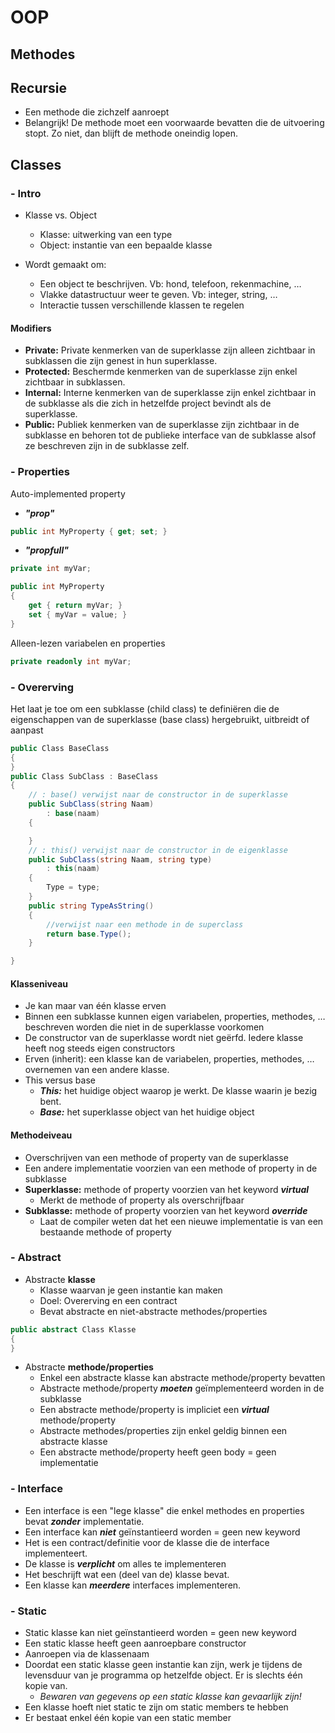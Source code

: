 # OOP
## Methodes

## Recursie

* Een methode die zichzelf aanroept
* Belangrijk! De methode moet een voorwaarde bevatten die de uitvoering stopt. Zo niet, dan blijft de methode oneindig lopen.

## Classes

### - Intro

* Klasse vs. Object
    - Klasse: uitwerking van een type
    - Object: instantie van een bepaalde klasse

* Wordt gemaakt om:
    - Een object te beschrijven. Vb: hond, telefoon, rekenmachine, …
    - Vlakke datastructuur weer te geven. Vb: integer, string, …
    - Interactie tussen verschillende klassen te regelen

#### Modifiers
* **Private:** Private kenmerken van de superklasse zijn alleen zichtbaar in subklassen die zijn genest in hun superklasse.
* **Protected:** Beschermde kenmerken van de superklasse zijn enkel zichtbaar in subklassen.
* **Internal:** Interne kenmerken van de superklasse zijn enkel zichtbaar in de subklasse als die zich in hetzelfde project bevindt als de superklasse.
* **Public:** Publiek kenmerken van de superklasse zijn zichtbaar in de subklasse en behoren tot de publieke interface van de subklasse alsof ze beschreven zijn in de subklasse zelf.

### - Properties

Auto-implemented property

* **_"prop"_**
```csharp
public int MyProperty { get; set; }
```

* **_"propfull"_**
```csharp
private int myVar;

public int MyProperty
{
    get { return myVar; }
    set { myVar = value; }
}
```
Alleen-lezen variabelen en properties
```csharp
private readonly int myVar;
```

### - Overerving

Het laat je toe om een subklasse (child class) te definiëren die de eigenschappen van de superklasse (base class) hergebruikt, uitbreidt of aanpast

```csharp
public Class BaseClass
{
}
public Class SubClass : BaseClass
{
    // : base() verwijst naar de constructor in de superklasse
    public SubClass(string Naam)
        : base(naam)
    {

    }
    // : this() verwijst naar de constructor in de eigenklasse
    public SubClass(string Naam, string type)
        : this(naam)
    {
        Type = type;
    }
    public string TypeAsString()        
    {
        //verwijst naar een methode in de superclass
        return base.Type();
    }

}
```

#### Klasseniveau
* Je kan maar van één klasse erven
* Binnen een subklasse kunnen eigen variabelen, properties, methodes, … beschreven worden die niet in de superklasse voorkomen
* De constructor van de superklasse wordt niet geërfd. Iedere klasse heeft nog steeds eigen constructors
* Erven (inherit): een klasse kan de variabelen, properties, methodes, … overnemen van een andere klasse. 
* This versus base
    * **_This:_** het huidige object waarop je werkt. De klasse waarin je bezig bent.
    * **_Base:_** het superklasse object van het huidige object

#### Methodeiveau
* Overschrijven van een methode of property van de superklasse 
* Een andere implementatie voorzien van een methode of property in de subklasse
* **Superklasse:** methode of property voorzien van het keyword **_virtual_**
    * Merkt de methode of property als overschrijfbaar
* **Subklasse:** methode of property voorzien van het keyword **_override_**
    * Laat de compiler weten dat het een nieuwe implementatie is van een bestaande methode of property

### - Abstract

* Abstracte **klasse**
    * Klasse waarvan je geen instantie kan maken
    * Doel: Overerving en een contract
    * Bevat abstracte en niet-abstracte methodes/properties
```csharp
public abstract Class Klasse
{
}
```
* Abstracte **methode/properties**
    * Enkel een abstracte klasse kan abstracte methode/property bevatten
    * Abstracte methode/property **_moeten_** geïmplementeerd worden in de subklasse
    * Een abstracte methode/property is impliciet een **_virtual_** methode/property
    * Abstracte methodes/properties zijn enkel geldig binnen een abstracte klasse
    * Een abstracte methode/property heeft geen body = geen implementatie

### - Interface
* Een interface is een "lege klasse" die enkel methodes en properties bevat **_zonder_** implementatie.
* Een interface kan **_niet_** geïnstantieerd worden = geen new keyword
* Het is een contract/definitie voor de klasse die de interface implementeert. 
* De klasse is **_verplicht_** om alles te implementeren
* Het beschrijft wat een (deel van de) klasse bevat.
* Een klasse kan **_meerdere_** interfaces implementeren.

### - Static
* Static klasse kan niet geïnstantieerd worden = geen new keyword
* Een static klasse heeft geen aanroepbare constructor
* Aanroepen via de klassenaam
* Doordat een static klasse geen instantie kan zijn, werk je tijdens de levensduur van je programma op hetzelfde object. Er is slechts één kopie van.
    * *Bewaren van gegevens op een static klasse kan gevaarlijk zijn!*
* Een klasse hoeft niet static te zijn om static members te hebben
* Er bestaat enkel één kopie van een static member
